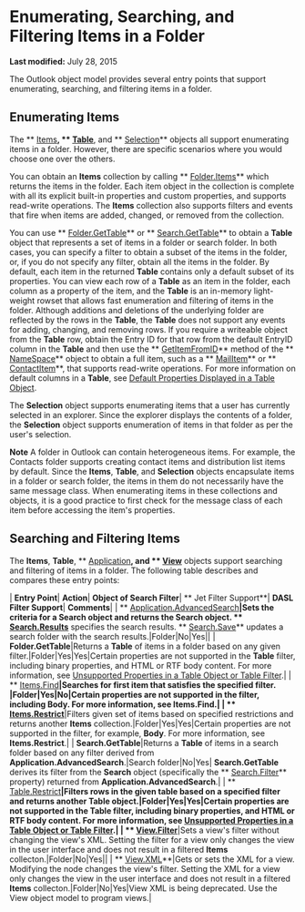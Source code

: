 
# Enumerating, Searching, and Filtering Items in a Folder

 **Last modified:** July 28, 2015

The Outlook object model provides several entry points that support enumerating, searching, and filtering items in a folder. 

## Enumerating Items

The  ** [Items](3a99730b-e62a-5ca6-f6ec-911c95173242.md)**,  ** [Table](0affaafd-93fe-227a-acee-e09a86cadc20.md)**, and  ** [Selection](0b06a3ce-0445-db8f-e6e8-bb7bd469c50f.md)** objects all support enumerating items in a folder. However, there are specific scenarios where you would choose one over the others.

You can obtain an  **Items** collection by calling ** [Folder.Items](441820e7-5fe8-e5ef-83c0-9c87fd3dc9e3.md)** which returns the items in the folder. Each item object in the collection is complete with all its explicit built-in properties and custom properties, and supports read-write operations. The **Items** collection also supports filters and events that fire when items are added, changed, or removed from the collection.

You can use  ** [Folder.GetTable](08d184cb-0c41-01b1-abc5-305476380f8b.md)** or ** [Search.GetTable](3aba6b77-73a3-9620-9c18-b2e03c7b63bc.md)** to obtain a **Table** object that represents a set of items in a folder or search folder. In both cases, you can specify a filter to obtain a subset of the items in the folder, or, if you do not specify any filter, obtain all the items in the folder. By default, each item in the returned **Table** contains only a default subset of its properties. You can view each row of a **Table** as an item in the folder, each column as a property of the item, and the **Table** is an in-memory light-weight rowset that allows fast enumeration and filtering of items in the folder. Although additions and deletions of the underlying folder are reflected by the rows in the **Table**, the  **Table** does not support any events for adding, changing, and removing rows. If you require a writeable object from the **Table** row, obtain the Entry ID for that row from the default EntryID column in the **Table** and then use the ** [GetItemFromID](f2abff80-4c04-998b-654b-28600424a16f.md)** method of the ** [NameSpace](f0dcaa19-07f5-5d42-a3bf-2e42b7885644.md)** object to obtain a full item, such as a ** [MailItem](14197346-05d2-0250-fa4c-4a6b07daf25f.md)** or ** [ContactItem](8e32093c-a678-f1fd-3f35-c2d8994d166f.md)**, that supports read-write operations. For more information on default columns in a  **Table**, see  [Default Properties Displayed in a Table Object](649c64f3-2d1e-23f1-bf13-3368da79e62b.md).

The  **Selection** object supports enumerating items that a user has currently selected in an explorer. Since the explorer displays the contents of a folder, the **Selection** object supports enumeration of items in that folder as per the user's selection.


 **Note**  A folder in Outlook can contain heterogeneous items. For example, the Contacts folder supports creating contact items and distribution list items by default. Since the  **Items**,  **Table**, and  **Selection** objects encapsulate items in a folder or search folder, the items in them do not necessarily have the same message class. When enumerating items in these collections and objects, it is a good practice to first check for the message class of each item before accessing the item's properties.


## Searching and Filtering Items

The  **Items**,  **Table**,  ** [Application](797003e7-ecd1-eccb-eaaf-32d6ddde8348.md)**, and  ** [View](41c8d149-9912-1685-4c8b-3c849cc6f1ed.md)** objects support searching and filtering of items in a folder. The following table describes and compares these entry points:





| **Entry Point**| **Action**| **Object of Search Filter**| ** Jet Filter Support**| **DASL Filter Support**| **Comments**|
| ** [Application.AdvancedSearch](7b433d8b-08b9-dff1-b854-287d76b47a90.md)**|Sets the criteria for a  **Search** object and returns the **Search** object. ** [Search.Results](405166fa-d0bc-33d2-f4aa-908fb821edd6.md)** specifies the search results. ** [Search.Save](a6dbec81-67fd-e337-b640-4f94ab36218f.md)** updates a search folder with the search results.|Folder|No|Yes||
| **Folder.GetTable**|Returns a  **Table** of items in a folder based on any given filter.|Folder|Yes|Yes|Certain properties are not supported in the  **Table** filter, including binary properties, and HTML or RTF body content. For more information, see [Unsupported Properties in a Table Object or Table Filter](0e37f03f-7677-ca29-d0b2-8b45c026e5f1.md).|
| ** [Items.Find](e7a791d8-b80b-df07-84a3-a85acabfcf80.md)**|Searches for first item that satisfies the specified filter. |Folder|Yes|No|Certain properties are not supported in the filter, including  **Body**. For more information, see  **Items.Find**.|
| ** [Items.Restrict](e3b0cda1-e43d-cc5e-2942-0f54935d9dab.md)**|Filters given set of items based on specified restrictions and returns another  **Items** collection.|Folder|Yes|Yes|Certain properties are not supported in the filter, for example,  **Body**. For more information, see  **Items.Restrict**.|
| **Search.GetTable**|Returns a  **Table** of items in a search folder based on any filter derived from **Application.AdvancedSearch**.|Search folder|No|Yes| **Search.GetTable** derives its filter from the **Search** object (specifically the ** [Search.Filter](f6040465-da73-56f6-edb7-06d93bb8b531.md)** property) returned from **Application.AdvancedSearch**.|
| ** [Table.Restrict](ecdd30f6-e12c-8025-3ded-592d2fad2bb8.md)**|Filters rows in the given table based on a specified filter and returns another  **Table** object.|Folder|Yes|Yes|Certain properties are not supported in the  **Table** filter, including binary properties, and HTML or RTF body content. For more information, see [Unsupported Properties in a Table Object or Table Filter](0e37f03f-7677-ca29-d0b2-8b45c026e5f1.md).|
| ** [View.Filter](9a4b4b27-d543-df82-3058-e0a6ad2f51a1.md)**|Sets a view's filter without changing the view's XML. Setting the filter for a view only changes the view in the user interface and does not result in a filtered  **Items** collecton.|Folder|No|Yes||
| ** [View.XML](a933daaa-370f-2ed3-0a59-86f766a1f2c8.md)**|Gets or sets the XML for a view. Modifying the <Filter> node changes the view's filter. Setting the XML for a view only changes the view in the user interface and does not result in a filtered  **Items** collecton.|Folder|No|Yes|View XML is being deprecated. Use the View object model to program views.|


